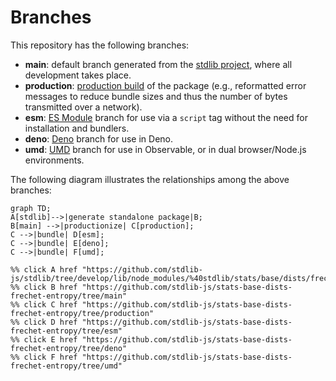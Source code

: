 <!--

@license Apache-2.0

Copyright (c) 2022 The Stdlib Authors.

Licensed under the Apache License, Version 2.0 (the "License");
you may not use this file except in compliance with the License.
You may obtain a copy of the License at

    http://www.apache.org/licenses/LICENSE-2.0

Unless required by applicable law or agreed to in writing, software
distributed under the License is distributed on an "AS IS" BASIS,
WITHOUT WARRANTIES OR CONDITIONS OF ANY KIND, either express or implied.
See the License for the specific language governing permissions and
limitations under the License.

-->

# Branches

This repository has the following branches:

-   **main**: default branch generated from the [stdlib project][stdlib-url], where all development takes place.
-   **production**: [production build][production-url] of the package (e.g., reformatted error messages to reduce bundle sizes and thus the number of bytes transmitted over a network).
-   **esm**: [ES Module][esm-url] branch for use via a `script` tag without the need for installation and bundlers.
-   **deno**: [Deno][deno-url] branch for use in Deno.
-   **umd**: [UMD][umd-url] branch for use in Observable, or in dual browser/Node.js environments.

The following diagram illustrates the relationships among the above branches:

```mermaid
graph TD;
A[stdlib]-->|generate standalone package|B;
B[main] -->|productionize| C[production];
C -->|bundle| D[esm];
C -->|bundle| E[deno];
C -->|bundle| F[umd];

%% click A href "https://github.com/stdlib-js/stdlib/tree/develop/lib/node_modules/%40stdlib/stats/base/dists/frechet/entropy"
%% click B href "https://github.com/stdlib-js/stats-base-dists-frechet-entropy/tree/main"
%% click C href "https://github.com/stdlib-js/stats-base-dists-frechet-entropy/tree/production"
%% click D href "https://github.com/stdlib-js/stats-base-dists-frechet-entropy/tree/esm"
%% click E href "https://github.com/stdlib-js/stats-base-dists-frechet-entropy/tree/deno"
%% click F href "https://github.com/stdlib-js/stats-base-dists-frechet-entropy/tree/umd"
```

[stdlib-url]: https://github.com/stdlib-js/stdlib/tree/develop/lib/node_modules/%40stdlib/stats/base/dists/frechet/entropy
[production-url]: https://github.com/stdlib-js/stats-base-dists-frechet-entropy/tree/production
[deno-url]: https://github.com/stdlib-js/stats-base-dists-frechet-entropy/tree/deno
[umd-url]: https://github.com/stdlib-js/stats-base-dists-frechet-entropy/tree/umd
[esm-url]: https://github.com/stdlib-js/stats-base-dists-frechet-entropy/tree/esm